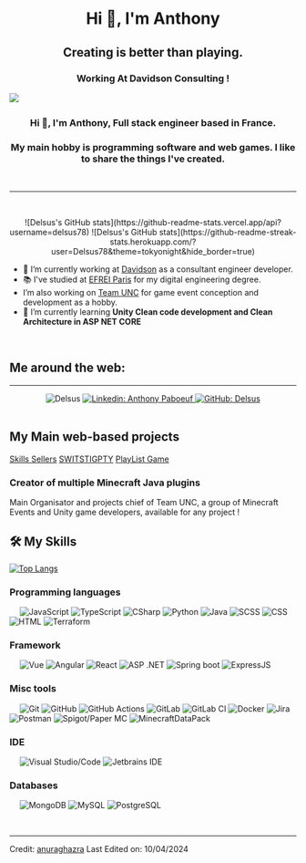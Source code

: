 <h1 align="center">Hi 👋, I'm Anthony</h1>
<h2 align="center">Creating is better than playing.</h2>
<h3 align="center">Working At Davidson Consulting !</h3>

<img src="https://user-images.githubusercontent.com/73097560/115834477-dbab4500-a447-11eb-908a-139a6edaec5c.gif">
&emsp;
<h3 align="center">Hi 👋, I'm Anthony, Full stack engineer based in France.</h3>
<h3 align="center">My main hobby is programming software and web games. I like to share the things I've created.</h3>
&emsp;

-------------------
&emsp;

<div align="center">
    ![Delsus's GitHub stats](https://github-readme-stats.vercel.app/api?username=delsus78)
    ![Delsus's GitHub stats](https://github-readme-streak-stats.herokuapp.com/?user=Delsus78&theme=tokyonight&hide_border=true)
</div>

- 🔭 I’m currently working at [Davidson](https://www.davidson.fr/) as a consultant engineer developer.
- 📚 I've studied at [EFREI Paris](https://www.efrei.fr/) for my digital engineering degree.
- I’m also working on [Team UNC](https://github.com/UNCTeam) for game event conception and development as a hobby.
- 🌱 I’m currently learning **Unity Clean code development and Clean Architecture in ASP NET CORE**

&emsp;

## Me around the web:
-------------------
<div align="center"> 
    <img src="https://komarev.com/ghpvc/?username=Delsus78&label=Profile%20views&color=0e75b6&style=for-the-badge" alt="Delsus" /> 
    <a href="https://www.linkedin.com/in/anthony-paboeuf-041b25209/" align="center">
        <img src="https://img.shields.io/badge/-AnthonyPaboeuf-blue?style=for-the-badge&logo=Linkedin&logoColor=white" alt="Linkedin: Anthony Paboeuf" />
    </a>
    <a href="https://github.com/Delsus78" align="center">
        <img src="https://img.shields.io/github/followers/Delsus78?label=follow&logo=GitHub&style=for-the-badge" alt="GitHub: Delsus" />
    </a>
</div>
&emsp;

## My Main web-based projects
[Skills Sellers](https://skills-sellers.fr)
[SWITSTIGPTY](https://swistigpty.team-unc.fr)
[PlayList Game](https://playlistgame.team-unc.fr)

### Creator of multiple Minecraft Java plugins
Main Organisator and projects chief of Team UNC, a group of Minecraft Events and Unity game developers, available for any project !

## 🛠️ My Skills
<a href="https://github.com/delsus78">
    <img src="https://github-readme-stats.vercel.app/api/top-langs/?username=delsus78" alt="Top Langs"/>
</a>

### Programming languages
&emsp;
![JavaScript](https://img.shields.io/badge/-JavaScript-000?style=for-the-badge&logo=JavaScript)
![TypeScript](https://img.shields.io/badge/-TypeScript-000?style=for-the-badge&logo=TypeScript&logoColor=007ACC)
![CSharp](https://img.shields.io/badge/-CSharp-000?style=for-the-badge&logo=CSharp)
![Python](https://img.shields.io/badge/-Python-000?style=for-the-badge&logo=Python)
![Java](https://img.shields.io/badge/-Java-000?style=for-the-badge&logo=Java)
![SCSS](https://img.shields.io/badge/-SCSS-000?style=for-the-badge&logo=Sass)
![CSS](https://img.shields.io/badge/-CSS-000?style=for-the-badge&logo=CSS3)
![HTML](https://img.shields.io/badge/-HTML-000?style=for-the-badge&logo=HTML5)
![Terraform](https://img.shields.io/badge/-TERRAFORM-000?style=for-the-badge&logo=Terraform)

### Framework
&emsp;
![Vue](https://img.shields.io/badge/-Vue-000?style=for-the-badge&logo=vuedotjs)
![Angular](https://img.shields.io/badge/-Angular-000?style=for-the-badge&logo=angular)
![React](https://img.shields.io/badge/-React-000?style=for-the-badge&logo=react)
![ASP .NET](https://img.shields.io/badge/-ASPNETCORE-000?style=for-the-badge&logo=dotnet)
![Spring boot](https://img.shields.io/badge/-Spring_boot-000?style=for-the-badge&logo=spring)
![ExpressJS](https://img.shields.io/badge/-ExpressJS-000?style=for-the-badge&logo=Express)

### Misc tools
&emsp;
![Git](https://img.shields.io/badge/-Git-000?style=for-the-badge&logo=Git)
![GitHub](https://img.shields.io/badge/-GitHub-000?style=for-the-badge&logo=GitHub)
![GitHub Actions](https://img.shields.io/badge/-GitHubAction-000?style=for-the-badge&logo=Github)
![GitLab](https://img.shields.io/badge/-GitLab-000?style=for-the-badge&logo=GitLab)
![GitLab CI](https://img.shields.io/badge/gitlab%20ci-000?style=for-the-badge&logo=GitLab)
![Docker](https://img.shields.io/badge/-Docker-000?style=for-the-badge&logo=Docker)
![Jira](https://img.shields.io/badge/-Jira-000?style=for-the-badge&logo=Jira)
![Postman](https://img.shields.io/badge/-Postman-000?style=for-the-badge&logo=Postman)
![Spigot/Paper MC](https://img.shields.io/badge/-Spigot/PaperMC-000?style=for-the-badge&logo=chainlink&logoColor=green)
![MinecraftDataPack](https://img.shields.io/badge/-datapack_MC-000?style=for-the-badge&logo=chainlink&logoColor=green)

### IDE
&emsp;
![Visual Studio/Code](https://img.shields.io/badge/-VisualStudio-000?style=for-the-badge&logo=Visual-Studio)
![Jetbrains IDE](https://img.shields.io/badge/-Jetbrains%20-000?style=for-the-badge&logo=Intellij-IDEA)

### Databases
&emsp;
![MongoDB](https://img.shields.io/badge/-MongoDB-000?style=for-the-badge&logo=MongoDB)
![MySQL](https://img.shields.io/badge/-MySQL-000?style=for-the-badge&logo=MySQL)
![PostgreSQL](https://img.shields.io/badge/-PostgreSQL-000?style=for-the-badge&logo=PostgreSQL)

&emsp;

------
Credit: [anuraghazra](https://github.com/anuraghazra)
Last Edited on: 10/04/2024
